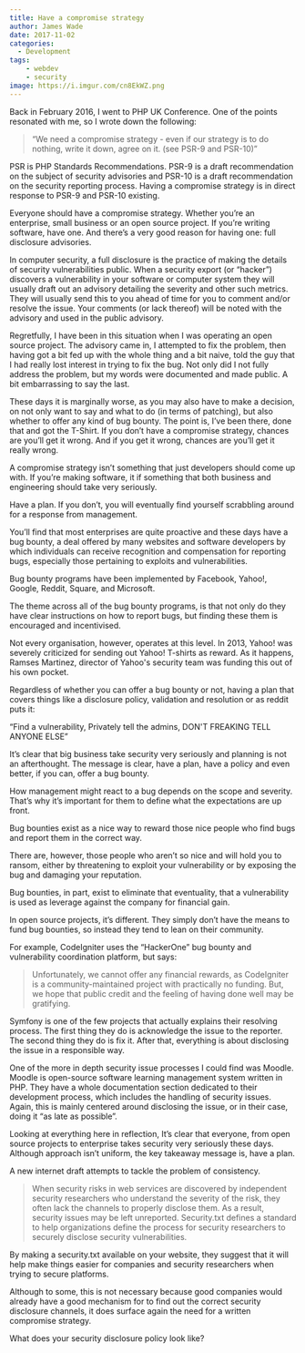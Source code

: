 ```yaml
---
title: Have a compromise strategy
author: James Wade
date: 2017-11-02
categories:
  - Development
tags:
    - webdev
    - security
image: https://i.imgur.com/cn8EkWZ.png
---
```


Back in February 2016, I went to PHP UK Conference. One of the points resonated with me, so I wrote down the following:

> “We need a compromise strategy - even if our strategy is to do nothing, write it down, agree on it. (see PSR-9 and PSR-10)”

PSR is PHP Standards Recommendations. PSR-9 is a draft recommendation on the subject of security advisories and PSR-10 is a draft recommendation on the security reporting process. Having a compromise strategy is in direct response to PSR-9 and PSR-10 existing.
<!--more-->
Everyone should have a compromise strategy. Whether you’re an enterprise, small business or an open source project. If you’re writing software, have one. And there’s a very good reason for having one: full disclosure advisories.

In computer security, a full disclosure is the practice of making the details of security vulnerabilities public. When a security export (or “hacker”) discovers a vulnerability in your software or computer system they will usually draft out an advisory detailing the severity and other such metrics. They will usually send this to you ahead of time for you to comment and/or resolve the issue. Your comments (or lack thereof) will be noted with the advisory and used in the public advisory.

Regretfully, I have been in this situation when I was operating an open source project. The advisory came in, I attempted to fix the problem, then having got a bit fed up with the whole thing and a bit naive, told the guy that I had really lost interest in trying to fix the bug. Not only did I not fully address the problem, but my words were documented and made public. A bit embarrassing to say the last.

These days it is marginally worse, as you may also have to make a decision, on not only want to say and what to do (in terms of patching), but also whether to offer any kind of bug bounty. The point is, I’ve been there, done that and got the T-Shirt. If you don’t have a compromise strategy, chances are you’ll get it wrong. And if you get it wrong, chances are you’ll get it really wrong.

A compromise strategy isn’t something that just developers should come up with. If you’re making software, it if something that both business and engineering should take very seriously. 

Have a plan. If you don’t, you will eventually find yourself scrabbling around for a response from management.

You’ll find that most enterprises are quite proactive and these days have a bug bounty, a deal offered by many websites and software developers by which individuals can receive recognition and compensation for reporting bugs, especially those pertaining to exploits and vulnerabilities.

Bug bounty programs have been implemented by Facebook, Yahoo!, Google, Reddit, Square, and Microsoft.

The theme across all of the bug bounty programs, is that not only do they have clear instructions on how to report bugs, but finding these them is encouraged and incentivised.

Not every organisation, however, operates at this level. In 2013, Yahoo! was severely criticized for sending out Yahoo! T-shirts as reward. As it happens, Ramses Martinez, director of Yahoo's security team was funding this out of his own pocket.

Regardless of whether you can offer a bug bounty or not, having a plan that covers things like a disclosure policy, validation and resolution or as reddit puts it:

“Find a vulnerability, Privately tell the admins, DON'T FREAKING TELL ANYONE ELSE”

It’s clear that big business take security very seriously and planning is not an afterthought. The message is clear, have a plan, have a policy and even better, if you can, offer a bug bounty.

How management might react to a bug depends on the scope and severity. That’s why it’s important for them to define what the expectations are up front.

Bug bounties exist as a nice way to reward those nice people who find bugs and report them in the correct way.

There are, however, those people who aren’t so nice and will hold you to ransom, either by threatening to exploit your vulnerability or by exposing the bug and damaging your reputation.

Bug bounties, in part, exist to eliminate that eventuality, that a vulnerability is used as leverage against the company for financial gain.

In open source projects, it’s different. They simply don’t have the means to fund bug bounties, so instead they tend to lean on their community.

For example, CodeIgniter uses the “HackerOne” bug bounty and vulnerability coordination platform, but says:

> Unfortunately, we cannot offer any financial rewards, as CodeIgniter is a community-maintained project with practically no funding. But, we hope that public credit and the feeling of having done well may be gratifying.

Symfony is one of the few projects that actually explains their resolving process. The first thing they do is acknowledge the issue to the reporter. The second thing they do is fix it. After that, everything is about disclosing the issue in a responsible way.

One of the more in depth security issue processes I could find was Moodle. Moodle is open-source software learning management system written in PHP. They have a whole documentation section dedicated to their development process, which includes the handling of security issues. Again, this is mainly centered around disclosing the issue, or in their case, doing it “as late as possible”.

Looking at everything here in reflection, It’s clear that everyone, from open source projects to enterprise takes security very seriously these days. Although approach isn’t uniform, the key takeaway message is, have a plan.

A new internet draft attempts to tackle the problem of consistency.

> When security risks in web services are discovered by independent security researchers who understand the severity of the risk, they often lack the channels to properly disclose them.  As a result, security issues may be left unreported.  Security.txt defines a standard to help organizations define the process for security researchers to securely disclose security vulnerabilities.

By making a security.txt available on your website, they suggest that it will help make things easier for companies and security researchers when trying to secure platforms.

Although to some, this is not necessary because good companies would already have a good mechanism for to find out the correct security disclosure channels, it does surface again the need for a written compromise strategy.

What does your security disclosure policy look like?